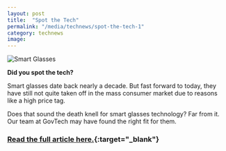 ```yaml
---
layout: post
title:  "Spot the Tech"
permalink: "/media/technews/spot-the-tech-1"
category: technews
image: 
---
```


![Smart Glasses](/images/technews/smartglasses.png)

**Did you spot the tech?**

Smart glasses date back nearly a decade. But fast forward to today, they have still not quite taken off in the mass consumer market due to reasons like a high price tag.

Does that sound the death knell for smart glasses technology? Far from it. Our team at GovTech may have found the right fit for them.

### [Read the full article here.](https://www.tech.gov.sg/media/technews/how-govtech-is-reinventing-the-smart-glasses?utm_source=govtech&utm_medium=edm&utm_campaign=technews){:target="_blank"}
